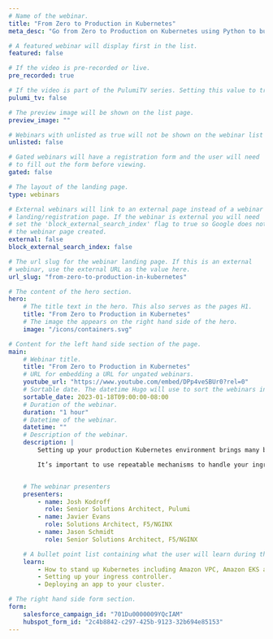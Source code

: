 ```yaml
---
# Name of the webinar.
title: "From Zero to Production in Kubernetes"
meta_desc: "Go from Zero to Production on Kubernetes using Python to build abstractions and MARA - Modern Application Reference Architecture."

# A featured webinar will display first in the list.
featured: false

# If the video is pre-recorded or live.
pre_recorded: true

# If the video is part of the PulumiTV series. Setting this value to true will list the video in the "PulumiTV" section.
pulumi_tv: false

# The preview image will be shown on the list page.
preview_image: ""

# Webinars with unlisted as true will not be shown on the webinar list
unlisted: false

# Gated webinars will have a registration form and the user will need
# to fill out the form before viewing.
gated: false

# The layout of the landing page.
type: webinars

# External webinars will link to an external page instead of a webinar
# landing/registration page. If the webinar is external you will need
# set the 'block_external_search_index' flag to true so Google does not index
# the webinar page created.
external: false
block_external_search_index: false

# The url slug for the webinar landing page. If this is an external
# webinar, use the external URL as the value here.
url_slug: "from-zero-to-production-in-kubernetes"

# The content of the hero section.
hero:
    # The title text in the hero. This also serves as the pages H1.
    title: "From Zero to Production in Kubernetes"
    # The image the appears on the right hand side of the hero.
    image: "/icons/containers.svg"

# Content for the left hand side section of the page.
main:
    # Webinar title.
    title: "From Zero to Production in Kubernetes"
    # URL for embedding a URL for ungated webinars.
    youtube_url: "https://www.youtube.com/embed/DPp4veSBUr0?rel=0"
    # Sortable date. The datetime Hugo will use to sort the webinars in date order.
    sortable_date: 2023-01-18T09:00:00-08:00
    # Duration of the webinar.
    duration: "1 hour"
    # Datetime of the webinar.
    datetime: ""
    # Description of the webinar.
    description: |
        Setting up your production Kubernetes environment brings many benefits including scalability and portability for your applications. Before you reach production, It’s important to understand key Kubernetes concepts and architectures available to keep your clusters secure and scalable. Ingress controllers are vital parts of any Kubernetes platform and NGINX ingress controller provides the best in class traffic management solution for cloud native apps and containerized environments.

        It’s important to use repeatable mechanisms to handle your ingress objects and controller deployments. Adopting infrastructure as code provides a mechanism to easily deploy production-ready applications in a repeatable manner. In this workshop, we’ll explore how to leverage the power of Python with Pulumi, an infrastructure as code platform to define and manage your Kubernetes deployments and build powerful abstractions that make getting to production easier than ever before.


    # The webinar presenters
    presenters:
        - name: Josh Kodroff
          role: Senior Solutions Architect, Pulumi
        - name: Javier Evans
          role: Solutions Architect, F5/NGINX
        - name: Jason Schmidt
          role: Senior Solutions Architect, F5/NGINX

    # A bullet point list containing what the user will learn during the webinar.
    learn:
        - How to stand up Kubernetes including Amazon VPC, Amazon EKS and other dependencies.
        - Setting up your ingress controller.
        - Deploying an app to your cluster.

# The right hand side form section.
form:
    salesforce_campaign_id: "701Du0000009YQcIAM"
    hubspot_form_id: "2c4b8842-c297-425b-9123-32b694e85153"
---
```

